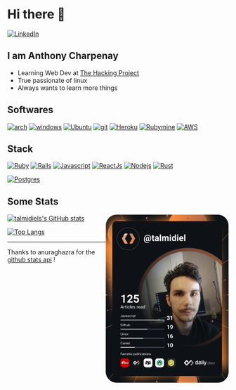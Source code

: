 # Hi there 👋

  <a href="https://www.linkedin.com/in/anthony-charpenay-a6b739210/">
    <img
      src="https://img.shields.io/static/v1?logo=linkedin&style=flat-square&color=0072b1&label=LinkedIn&message=%E2%98%86"
      alt="LinkedIn"
    />
  </a>


<br />

## I am Anthony Charpenay

- Learning Web Dev at [The Hacking Project](https://www.thehackingproject.org/)
- True passionate of linux
- Always wants to learn more things

## Softwares

[![arch](https://img.shields.io/badge/ArchLinux-Main_Os-00ffe9?style=social&logo=archlinux)](https://archlinux.org/)
[![windows](https://img.shields.io/badge/Windows-Gaming_Os-00ffe9?style=social&logo=windows)](https://www.microsoft.com/en-us/windows/)
[![Ubuntu](https://img.shields.io/badge/Ubuntu-Servers-00ffe9?style=social&logo=ubuntu)](https://ubuntu.com/)
[![git](https://img.shields.io/badge/Git-VCS_And_Collaboration-00ffe9?style=social&logo=git)](https://git-scm.com/)
[![Heroku](https://img.shields.io/badge/Heroku-Deploy_Test_Apps-00ffe9?style=social&logo=heroku)](https://www.heroku.com/home)
[![Rubymine](https://img.shields.io/badge/Jetbrains_Ide-Selection_Of_Powerfull_Ide-00ffe9?style=social&logo=jetbrains)](https://www.jetbrains.com/fr-fr/ruby/)
[![AWS](https://img.shields.io/badge/AWS-EC2_And_S3-00ffe9?style=social&logo=amazon)](https://aws.amazon.com/)

## Stack
[![Ruby](https://img.shields.io/badge/Ruby-Backend_And_Apis-00ffe9?style=social&logo=ruby)](https://www.ruby-lang.org/en/)
[![Rails](https://img.shields.io/badge/Rails-Backend-00ffe9?style=social&logo=rubyonrails)](https://rubyonrails.org/)
[![Javascript](https://img.shields.io/badge/Vanilla_Javascript-Frontend-00ffe9?style=social&logo=javascript)](https://developer.mozilla.org/fr/docs/Web/JavaScript)
[![ReactJs](https://img.shields.io/badge/ReactJs-Frontend-00ffe9?style=social&logo=react)](https://developer.mozilla.org/fr/docs/Web/JavaScript)
[![Nodejs](https://img.shields.io/badge/NodeJS-Javascript_Runtime-00ffe9?style=social&logo=node.js)](https://nodejs.org/en/)
[![Rust](https://img.shields.io/badge/Rust-such_a_cool_language-00ffe9?style=social&logo=rust)](https://www.rust-lang.com/)

[![Postgres](https://img.shields.io/badge/PostgreSQL-Relational_Database-00ffe9?style=social&logo=postgresql)](https://www.postgresql.org/)

## Some Stats

  <a href="https://app.daily.dev/talmidiel" target="_blank">
    <img
      width="280"
      align="right"
      src="https://github.com/talmidiel/talmidiel/blob/master/devcard.svg"
    />
  </a>

[![talmidiels's GitHub stats](https://github-readme-stats.vercel.app/api?username=talmidiel&show_icons=true&count_private=true&theme=vision-friendly-dark&include_all_commits=true)](https://github.com/talmidiel)

[![Top Langs](https://github-readme-stats.vercel.app/api/top-langs/?username=talmidiel&langs_count=6&theme=vision-friendly-dark&layout=compact)](https://github.com/talmidiel)


***
Thanks to anuraghazra for the [github stats api](https://github.com/anuraghazra/github-readme-stats) !
